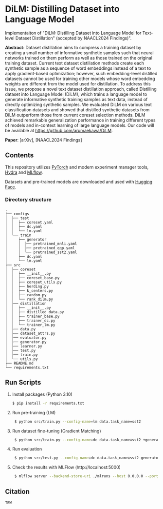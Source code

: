 # DiLM: Distilling Dataset into Language Model

Implementaiton of "DiLM: Distilling Dataset into Language Model for Text-level Dataset Distillation" (accepted by NAACL2024 Findings)".

**Abstract**: Dataset distillation aims to compress a training dataset by creating a small number of informative synthetic samples such that neural networks trained on them perform as well as those trained on the original training dataset. Current text dataset distillation methods create each synthetic sample as a sequence of word embeddings instead of a text to apply gradient-based optimization; however, such embedding-level distilled datasets cannot be used for training other models whose word embedding weights are different from the model used for distillation. To address this issue, we propose a novel text dataset distillation approach, called Distilling dataset into Language Model (DiLM), which trains a language model to generate informative synthetic training samples as text data, instead of directly optimizing synthetic samples. We evaluated DiLM on various text classification datasets and showed that distilled synthetic datasets from DiLM outperform those from current coreset selection methods. DiLM achieved remarkable generalization performance in training different types of models and in-context learning of large language models. Our code will be available at https://github.com/arumaekawa/DiLM.

**Paper**: [arXiv], [NAACL2024 Findings]

## Contents

This repository utilizes [PyTorch](https://pytorch.org/) and modern experiment manager tools, [Hydra](https://hydra.cc/) and [MLflow](https://www.mlflow.org/).

Datasets and pre-trained models are downloaded and used with [Hugging Face](https://huggingface.co/).

### Directory structure

```
.
├── configs
│  ├── test
│  │  ├── coreset.yaml
│  │  ├── dc.yaml
│  │  └── lm.yaml
│  └── train
│     ├── generator
│     │  ├── pretrained_mnli.yaml
│     │  ├── pretrained_qqp.yaml
│     │  └── pretrained_sst2.yaml
│     ├── dc.yaml
│     └── lm.yaml
├── src
│  ├── coreset
│  │  ├── __init__.py
│  │  ├── coreset_base.py
│  │  ├── coreset_utils.py
│  │  ├── herding.py
│  │  ├── k_centers.py
│  │  ├── random.py
│  │  └── rank_dilm.py
│  ├── distillation
│  │  ├── __init__.py
│  │  ├── distilled_data.py
│  │  ├── trainer_base.py
│  │  ├── trainer_dc.py
│  │  └── trainer_lm.py
│  ├── data.py
│  ├── dataset_attrs.py
│  ├── evaluator.py
│  ├── generator.py
│  ├── learner.py
│  ├── test.py
│  ├── train.py
│  └── utils.py
├── README.md
└── requirements.txt
```

## Run Scripts

1. Install packages (Python 3.10)

   ```bash
   $ pip install -r requirements.txt
   ```

2. Run pre-training (LM)

   ```bash
    $ python src/train.py --config-name=lm data.task_name=sst2
   ```

3. Run dataset fine-tuning (Gradient Matching)

   ```bash
    $ python src/train.py --config-name=dc data.task_name=sst2 +generator=pretrained_sst2
   ```

4. Run evaluation

   ```bash
    $ python src/test.py --config-name=dc data.task_name=sst2 generator.pretrained_model_dir=path/to/pretrained_model_dir
   ```

5. Check the results with MLFlow (http://localhost:5000)

   ```bash
    $ mlflow server --backend-store-uri ./mlruns --host 0.0.0.0 --port 5000
   ```

## Citation

```
TBW
```
